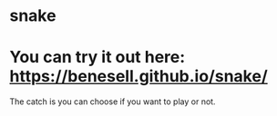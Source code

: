 # snake

# You can try it out here: https://benesell.github.io/snake/

The catch is you can choose if you want to play or not.
